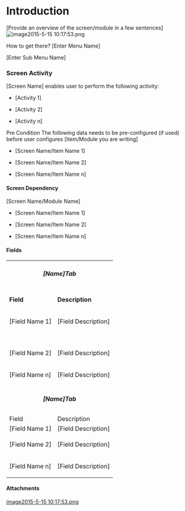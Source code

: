 # Introduction


[Provide an overview of the screen/module in a few sentences]
![image2015-5-15 10:17:53.png](/.attachments/29918801.png)


How to get there?
[Enter Menu Name]



[Enter Sub Menu Name]



### Screen Activity


[Screen Name] enables user to perform the following activity:

- [Activity 1]

- [Activity 2]

- [Activity n]

Pre Condition
The following data needs to be pre-configured (if used) before user configures [Item/Module you are writing] 

- [Screen Name/Item Name 1]

- [Screen Name/Item Name 2]

- [Screen Name/Item Name n]



#### Screen Dependency


[Screen Name/Module Name] 

- [Screen Name/Item Name 1]

- [Screen Name/Item Name 2]

- [Screen Name/Item Name n]



#### Fields



<table class="confluenceTable"><tbody><tr><td colspan="2" style="text-align: center;" class="confluenceTd"><h5 id="NewDemoPage-[Name]Tab"><strong>[Name]Tab</strong></h5></td></tr><tr><td class="highlight confluenceTd"><p><strong>Field</strong></p></td><td class="highlight confluenceTd"><p><strong>Description</strong></p></td></tr><tr><td class="confluenceTd"><p>[Field Name 1]</p></td><td class="confluenceTd"><p>[Field Description]</p></td></tr><tr><td colspan="1" class="confluenceTd"> </td><td colspan="1" class="confluenceTd"> </td></tr><tr><td class="confluenceTd"><p>[Field Name 2]</p></td><td class="confluenceTd"><p>[Field Description]</p></td></tr><tr><td class="confluenceTd"><p>[Field Name n]</p></td><td class="confluenceTd"><p>[Field Description]</p></td></tr><tr><td colspan="2" class="confluenceTd"><h5 style="text-align: center;" id="NewDemoPage-[Name]Tab.1">[Name]Tab</h5></td></tr><tr><td class="highlight confluenceTd" colspan="1">Field</td><td class="highlight confluenceTd" colspan="1">Description</td></tr><tr><td colspan="1" class="confluenceTd">[Field Name 1]</td><td colspan="1" class="confluenceTd">[Field Description]</td></tr><tr><td colspan="1" class="confluenceTd">[Field Name 2]</td><td colspan="1" class="confluenceTd"><p>[Field Description]</p></td></tr><tr><td colspan="1" class="confluenceTd">[Field Name n]</td><td colspan="1" class="confluenceTd"><p>[Field Description]</p></td></tr></tbody></table>



#### Attachments

[image2015-5-15 10:17:53.png](/.attachments/29918801.png)
